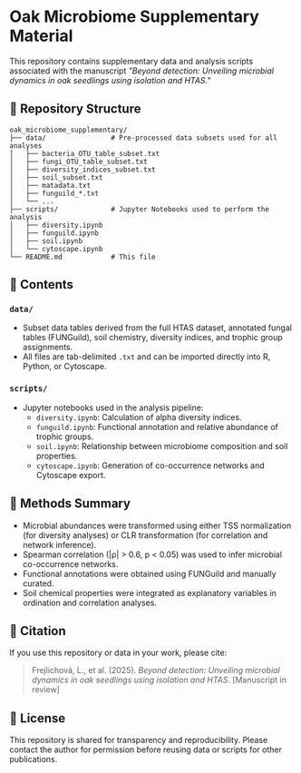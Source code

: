 # Oak Microbiome Supplementary Material

This repository contains supplementary data and analysis scripts associated with the manuscript *"Beyond detection: Unveiling microbial dynamics in oak seedlings using isolation and HTAS."*

## 📂 Repository Structure

```
oak_microbiome_supplementary/
├── data/                # Pre-processed data subsets used for all analyses
│   ├── bacteria_OTU_table_subset.txt
│   ├── fungi_OTU_table_subset.txt
│   ├── diversity_indices_subset.txt
│   ├── soil_subset.txt
│   ├── matadata.txt
│   ├── funguild_*.txt
│   └── ...
├── scripts/             # Jupyter Notebooks used to perform the analysis
│   ├── diversity.ipynb
│   ├── funguild.ipynb
│   ├── soil.ipynb
│   └── cytoscape.ipynb
└── README.md            # This file
```

## 🔬 Contents

### `data/`
- Subset data tables derived from the full HTAS dataset, annotated fungal tables (FUNGuild), soil chemistry, diversity indices, and trophic group assignments.
- All files are tab-delimited `.txt` and can be imported directly into R, Python, or Cytoscape.

### `scripts/`
- Jupyter notebooks used in the analysis pipeline:
  - `diversity.ipynb`: Calculation of alpha diversity indices.
  - `funguild.ipynb`: Functional annotation and relative abundance of trophic groups.
  - `soil.ipynb`: Relationship between microbiome composition and soil properties.
  - `cytoscape.ipynb`: Generation of co-occurrence networks and Cytoscape export.

## 🧪 Methods Summary

- Microbial abundances were transformed using either TSS normalization (for diversity analyses) or CLR transformation (for correlation and network inference).
- Spearman correlation (|ρ| > 0.6, p < 0.05) was used to infer microbial co-occurrence networks.
- Functional annotations were obtained using FUNGuild and manually curated.
- Soil chemical properties were integrated as explanatory variables in ordination and correlation analyses.

## 📎 Citation

If you use this repository or data in your work, please cite:

> Frejlichová, L., et al. (2025). *Beyond detection: Unveiling microbial dynamics in oak seedlings using isolation and HTAS*. [Manuscript in review]

## 📝 License

This repository is shared for transparency and reproducibility. Please contact the author for permission before reusing data or scripts for other publications.
